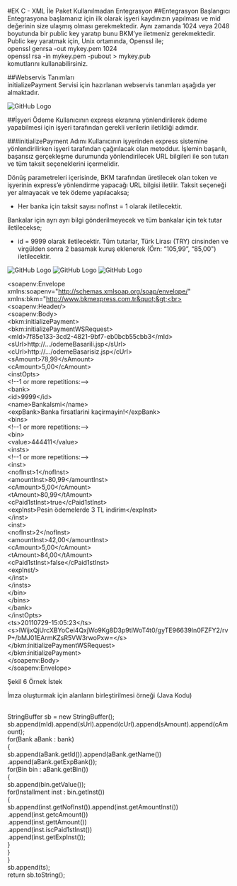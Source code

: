 #EK C - XML İle Paket Kullanılmadan Entegrasyon
##Entegrasyon Başlangıcı<br>
Entegrasyona başlamanız için ilk olarak işyeri kaydınızın yapılması ve mid değerinin size ulaşmış olması gerekmektedir.
Aynı zamanda 1024 veya 2048 boyutunda bir public key yaratıp bunu BKM’ye iletmeniz gerekmektedir.
Public key yaratmak için, Unix ortamında, Openssl ile;<br>
openssl genrsa -out mykey.pem 1024 <br>
openssl rsa -in mykey.pem -pubout > mykey.pub<br>  komutlarını kullanabilirsiniz.

##Webservis Tanımları <br>
initializePayment Servisi için hazırlanan webservis tanımları aşağıda yer almaktadır.

![GitHub Logo](https://cloud.githubusercontent.com/assets/10204757/5504655/146c6c74-8790-11e4-964e-4002e2abc3e0.png)

##İşyeri Ödeme
Kullanıcının express ekranına yönlendirilerek ödeme yapabilmesi için işyeri tarafından gerekli verilerin iletildiği adımdır.

###initializePayment Adımı
Kullanıcının işyerinden express sistemine yönlendirilirken işyeri tarafından çağırılacak olan metoddur. İşlemin başarılı, başarısız gerçekleşme durumunda yönlendirilecek URL bilgileri ile son tutarı ve tüm taksit seçeneklerini içermelidir.

Dönüş parametreleri içerisinde, BKM tarafından üretilecek olan token ve işyerinin express’e yönlendirme yapacağı URL bilgisi iletilir.
Taksit seçeneği yer almayacak ve tek ödeme yapılacaksa;

- Her banka için taksit sayısı nofInst = 1 olarak iletilecektir.

Bankalar için ayrı ayrı bilgi gönderilmeyecek ve tüm bankalar için tek tutar iletilecekse;
- id = 9999 olarak iletilecektir.
Tüm tutarlar, Türk Lirası (TRY) cinsinden ve virgülden sonra 2 basamak kuruş eklenerek (Örn:
“105,99”, “85,00") iletilecektir.

![GitHub Logo](https://cloud.githubusercontent.com/assets/10204757/5515955/4693d3f2-888c-11e4-981c-d33782b643cc.jpg)
![GitHub Logo](https://cloud.githubusercontent.com/assets/10204757/5515943/043f1dae-888c-11e4-9c82-e84f5d8bb9a3.jpg)
![GitHub Logo](https://cloud.githubusercontent.com/assets/10204757/5515976/11385394-888d-11e4-8afb-086022472692.jpg)

&lt;soapenv:Envelope xmlns:soapenv=&quot;http://schemas.xmlsoap.org/soap/envelope/&quot; xmlns:bkm=&quot;http://www.bkmexpress.com.tr&quot;&gt;<br>
&lt;soapenv:Header/&gt;<br>
&lt;soapenv:Body&gt;<br>
&lt;bkm:initializePayment&gt;<br>
&lt;bkm:initializePaymentWSRequest&gt;<br>
&lt;mId&gt;7f85e133-3cd2-4821-9bf7-eb0bcb55cbb3&lt;/mId&gt;<br>
&lt;sUrl&gt;http://.../odemeBasarili.jsp&lt;/sUrl&gt;<br>
&lt;cUrl&gt;http://.../odemeBasarisiz.jsp&lt;/cUrl&gt;<br>
&lt;sAmount&gt;78,99&lt;/sAmount&gt;<br>
&lt;cAmount&gt;5,00&lt;/cAmount&gt;<br>
&lt;instOpts&gt;<br>
&lt;!--1 or more repetitions:--&gt;<br>
&lt;bank&gt;<br>
&lt;id&gt;9999&lt;/id&gt;<br>
&lt;name&gt;BankaIsmi&lt;/name&gt;<br>
&lt;expBank&gt;Banka firsatlarini ka&ccedil;irmayin!&lt;/expBank&gt;<br>
&lt;bins&gt;<br>
&lt;!--1 or more repetitions:--&gt;<br>
&lt;bin&gt;<br>
&lt;value&gt;444411&lt;/value&gt;<br>
&lt;insts&gt;<br>
&lt;!--1 or more repetitions:--&gt;<br>
&lt;inst&gt;<br>
&lt;nofInst&gt;1&lt;/nofInst&gt;<br>
&lt;amountInst&gt;80,99&lt;/amountInst&gt;<br>
&lt;cAmount&gt;5,00&lt;/cAmount&gt;<br>
&lt;tAmount&gt;80,99&lt;/tAmount&gt;<br>
&lt;cPaid1stInst&gt;true&lt;/cPaid1stInst&gt;<br>
&lt;expInst&gt;Pesin &ouml;demelerde 3 TL indirim&lt;/expInst&gt;<br>
&lt;/inst&gt;<br>
&lt;inst&gt;<br>
&lt;nofInst&gt;2&lt;/nofInst&gt;<br>
&lt;amountInst&gt;42,00&lt;/amountInst&gt;<br>
&lt;cAmount&gt;5,00&lt;/cAmount&gt;<br>
&lt;tAmount&gt;84,00&lt;/tAmount&gt;<br>
&lt;cPaid1stInst&gt;false&lt;/cPaid1stInst&gt;<br>
&lt;expInst/&gt;<br>
&lt;/inst&gt;<br>
&lt;/insts&gt;<br>
&lt;/bin&gt;<br>
&lt;/bins&gt;<br>
&lt;/bank&gt;<br>
&lt;/instOpts&gt;<br>
&lt;ts&gt;20110729-15:05:23&lt;/ts&gt;<br>
&lt;s&gt;IWijxQjUrcXBYoCei4QxjWo9Kg8D3p9tlWoT4t0/gyTE96639In0FZFY2/rvP+/bMJ01EArmKZsR5VW3rwoPxw=&lt;/s&gt;<br>
&lt;/bkm:initializePaymentWSRequest&gt;<br>
&lt;/bkm:initializePayment&gt;<br>
&lt;/soapenv:Body&gt;<br>
&lt;/soapenv:Envelope&gt;<br>

Şekil 6 Örnek İstek

<p>&#304;mza olu&#351;turmak i&ccedil;in alanlar&#305;n birle&#351;tirilmesi &ouml;rne&#287;i (Java Kodu)</p>
<p><br>
  StringBuffer sb = new StringBuffer();&#8236;<br>
  sb.append(mId).append(sUrl).append(cUrl).append(sAmount).append(cAmount);&#8236;<br>
  for(Bank aBank : bank)<br>
  {&#8236;<br>
  sb.append(aBank.getId()).append(aBank.getName())<br>
  .append(aBank.getExpBank());&#8236;<br>
  for(Bin bin : aBank.getBin())<br>
  {&#8236;<br>
  sb.append(bin.getValue());&#8236;<br>
  for(Installment inst : bin.getInst())<br>
  {&#8236;<br>
  sb.append(inst.getNofInst()).append(inst.getAmountInst())<br>
  .append(inst.getcAmount())&#8236;<br>
  .append(inst.gettAmount())<br>
  .append(inst.iscPaid1stInst())<br>
  .append(inst.getExpInst());&#8236;<br>
  }&#8236;<br>
  }&#8236;<br>
  }&#8236;<br>
  sb.append(ts);&#8236;<br>
  return sb.toString();<br>
</p>

